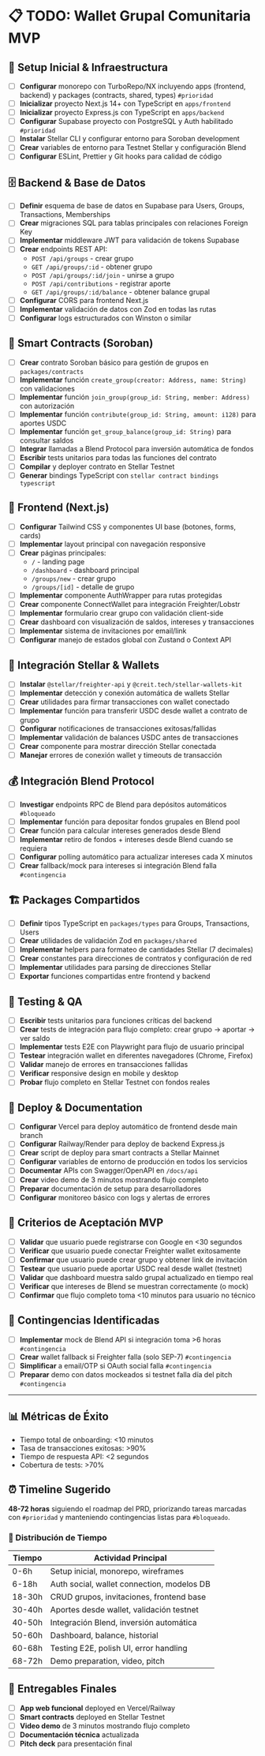 # 📋 TODO: Wallet Grupal Comunitaria MVP

## 🔧 Setup Inicial & Infraestructura

- [ ] **Configurar** monorepo con TurboRepo/NX incluyendo apps (frontend, backend) y packages (contracts, shared, types) `#prioridad`
- [ ] **Inicializar** proyecto Next.js 14+ con TypeScript en `apps/frontend`
- [ ] **Inicializar** proyecto Express.js con TypeScript en `apps/backend`
- [ ] **Configurar** Supabase proyecto con PostgreSQL y Auth habilitado `#prioridad`
- [ ] **Instalar** Stellar CLI y configurar entorno para Soroban development
- [ ] **Crear** variables de entorno para Testnet Stellar y configuración Blend
- [ ] **Configurar** ESLint, Prettier y Git hooks para calidad de código

## 🗄️ Backend & Base de Datos

- [ ] **Definir** esquema de base de datos en Supabase para Users, Groups, Transactions, Memberships
- [ ] **Crear** migraciones SQL para tablas principales con relaciones Foreign Key
- [ ] **Implementar** middleware JWT para validación de tokens Supabase
- [ ] **Crear** endpoints REST API:
  - `POST /api/groups` - crear grupo
  - `GET /api/groups/:id` - obtener grupo
  - `POST /api/groups/:id/join` - unirse a grupo
  - `POST /api/contributions` - registrar aporte
  - `GET /api/groups/:id/balance` - obtener balance grupal
- [ ] **Configurar** CORS para frontend Next.js
- [ ] **Implementar** validación de datos con Zod en todas las rutas
- [ ] **Configurar** logs estructurados con Winston o similar

## 🔐 Smart Contracts (Soroban)

- [ ] **Crear** contrato Soroban básico para gestión de grupos en `packages/contracts`
- [ ] **Implementar** función `create_group(creator: Address, name: String)` con validaciones
- [ ] **Implementar** función `join_group(group_id: String, member: Address)` con autorización
- [ ] **Implementar** función `contribute(group_id: String, amount: i128)` para aportes USDC
- [ ] **Implementar** función `get_group_balance(group_id: String)` para consultar saldos
- [ ] **Integrar** llamadas a Blend Protocol para inversión automática de fondos
- [ ] **Escribir** tests unitarios para todas las funciones del contrato
- [ ] **Compilar** y deployer contrato en Stellar Testnet
- [ ] **Generar** bindings TypeScript con `stellar contract bindings typescript`

## 🎨 Frontend (Next.js)

- [ ] **Configurar** Tailwind CSS y componentes UI base (botones, forms, cards)
- [ ] **Implementar** layout principal con navegación responsive
- [ ] **Crear** páginas principales:
  - `/` - landing page
  - `/dashboard` - dashboard principal
  - `/groups/new` - crear grupo
  - `/groups/[id]` - detalle de grupo
- [ ] **Implementar** componente AuthWrapper para rutas protegidas
- [ ] **Crear** componente ConnectWallet para integración Freighter/Lobstr
- [ ] **Implementar** formulario crear grupo con validación client-side
- [ ] **Crear** dashboard con visualización de saldos, intereses y transacciones
- [ ] **Implementar** sistema de invitaciones por email/link
- [ ] **Configurar** manejo de estados global con Zustand o Context API

## 🔗 Integración Stellar & Wallets

- [ ] **Instalar** `@stellar/freighter-api` y `@creit.tech/stellar-wallets-kit`
- [ ] **Implementar** detección y conexión automática de wallets Stellar
- [ ] **Crear** utilidades para firmar transacciones con wallet conectado
- [ ] **Implementar** función para transferir USDC desde wallet a contrato de grupo
- [ ] **Configurar** notificaciones de transacciones exitosas/fallidas
- [ ] **Implementar** validación de balances USDC antes de transacciones
- [ ] **Crear** componente para mostrar dirección Stellar conectada
- [ ] **Manejar** errores de conexión wallet y timeouts de transacción

## 💰 Integración Blend Protocol

- [ ] **Investigar** endpoints RPC de Blend para depósitos automáticos `#bloqueado`
- [ ] **Implementar** función para depositar fondos grupales en Blend pool
- [ ] **Crear** función para calcular intereses generados desde Blend
- [ ] **Implementar** retiro de fondos + intereses desde Blend cuando se requiera
- [ ] **Configurar** polling automático para actualizar intereses cada X minutos
- [ ] **Crear** fallback/mock para intereses si integración Blend falla `#contingencia`

## 🏗️ Packages Compartidos

- [ ] **Definir** tipos TypeScript en `packages/types` para Groups, Transactions, Users
- [ ] **Crear** utilidades de validación Zod en `packages/shared`
- [ ] **Implementar** helpers para formateo de cantidades Stellar (7 decimales)
- [ ] **Crear** constantes para direcciones de contratos y configuración de red
- [ ] **Implementar** utilidades para parsing de direcciones Stellar
- [ ] **Exportar** funciones compartidas entre frontend y backend

## 🧪 Testing & QA

- [ ] **Escribir** tests unitarios para funciones críticas del backend
- [ ] **Crear** tests de integración para flujo completo: crear grupo → aportar → ver saldo
- [ ] **Implementar** tests E2E con Playwright para flujo de usuario principal
- [ ] **Testear** integración wallet en diferentes navegadores (Chrome, Firefox)
- [ ] **Validar** manejo de errores en transacciones fallidas
- [ ] **Verificar** responsive design en mobile y desktop
- [ ] **Probar** flujo completo en Stellar Testnet con fondos reales

## 🚀 Deploy & Documentation

- [ ] **Configurar** Vercel para deploy automático de frontend desde main branch
- [ ] **Configurar** Railway/Render para deploy de backend Express.js
- [ ] **Crear** script de deploy para smart contracts a Stellar Mainnet
- [ ] **Configurar** variables de entorno de producción en todos los servicios
- [ ] **Documentar** APIs con Swagger/OpenAPI en `/docs/api`
- [ ] **Crear** video demo de 3 minutos mostrando flujo completo
- [ ] **Preparar** documentación de setup para desarrolladores
- [ ] **Configurar** monitoreo básico con logs y alertas de errores

## 🎯 Criterios de Aceptación MVP

- [ ] **Validar** que usuario puede registrarse con Google en <30 segundos
- [ ] **Verificar** que usuario puede conectar Freighter wallet exitosamente
- [ ] **Confirmar** que usuario puede crear grupo y obtener link de invitación
- [ ] **Testear** que usuario puede aportar USDC real desde wallet (testnet)
- [ ] **Validar** que dashboard muestra saldo grupal actualizado en tiempo real
- [ ] **Verificar** que intereses de Blend se muestran correctamente (o mock)
- [ ] **Confirmar** que flujo completo toma <10 minutos para usuario no técnico

## 🚨 Contingencias Identificadas

- [ ] **Implementar** mock de Blend API si integración toma >6 horas `#contingencia`
- [ ] **Crear** wallet fallback si Freighter falla (solo SEP-7) `#contingencia`
- [ ] **Simplificar** a email/OTP si OAuth social falla `#contingencia`
- [ ] **Preparar** demo con datos mockeados si testnet falla día del pitch `#contingencia`

---

## 📊 Métricas de Éxito

- Tiempo total de onboarding: <10 minutos
- Tasa de transacciones exitosas: >90%
- Tiempo de respuesta API: <2 segundos
- Cobertura de tests: >70%

## ⏰ Timeline Sugerido

**48-72 horas** siguiendo el roadmap del PRD, priorizando tareas marcadas con `#prioridad` y manteniendo contingencias listas para `#bloqueado`.

### 📅 Distribución de Tiempo

| Tiempo | Actividad Principal                        |
| ------ | ------------------------------------------ |
| 0-6h   | Setup inicial, monorepo, wireframes        |
| 6-18h  | Auth social, wallet connection, modelos DB |
| 18-30h | CRUD grupos, invitaciones, frontend base   |
| 30-40h | Aportes desde wallet, validación testnet   |
| 40-50h | Integración Blend, inversión automática    |
| 50-60h | Dashboard, balance, historial              |
| 60-68h | Testing E2E, polish UI, error handling     |
| 68-72h | Demo preparation, video, pitch             |

## 🎯 Entregables Finales

- [ ] **App web funcional** deployed en Vercel/Railway
- [ ] **Smart contracts** deployed en Stellar Testnet
- [ ] **Video demo** de 3 minutos mostrando flujo completo
- [ ] **Documentación técnica** actualizada
- [ ] **Pitch deck** para presentación final
